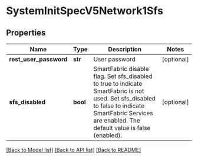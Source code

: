 # SystemInitSpecV5Network1Sfs

## Properties
Name | Type | Description | Notes
------------ | ------------- | ------------- | -------------
**rest_user_password** | **str** | User password | [optional] 
**sfs_disabled** | **bool** | SmartFabric disable flag. Set sfs_disabled to true to indicate SmartFabric is not used. Set sfs_disabled to false to indicate SmartFabric Services are enabled. The default value is false (enabled). | [optional] 

[[Back to Model list]](../README.md#documentation-for-models) [[Back to API list]](../README.md#documentation-for-api-endpoints) [[Back to README]](../README.md)

